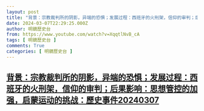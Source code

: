 ```yaml
---
layout: post
title: "背景：宗教裁判所的阴影，异端的恐惧；发展过程：西班牙的火刑架，信仰的审判；后果影响：思想管控的加强，启蒙运动的挑战：歷史事件20240307"
date: 2024-03-07T22:29:25.000Z
author: 明鏡歷史台
from: https://www.youtube.com/watch?v=XqqtlNvB_cA
tags: [ 明鏡歷史台 ]
comments: True
categories: [ 明鏡歷史台 ]
---
```

<!--1709850565000-->
[背景：宗教裁判所的阴影，异端的恐惧；发展过程：西班牙的火刑架，信仰的审判；后果影响：思想管控的加强，启蒙运动的挑战：歷史事件20240307](https://www.youtube.com/watch?v=XqqtlNvB_cA)
------

<div>

</div>

